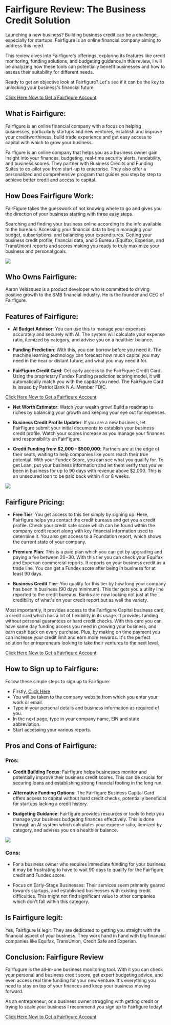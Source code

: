 # Fairfigure Review: The Business Credit Solution

Launching a new business? Building business credit can be a challenge, especially for startups. Fairfigure is an online financial company aiming to address this need.

This review dives into Fairfigure's offerings, exploring its features like credit monitoring, funding solutions, and budgeting guidance.In this review, I will be analyzing how these tools can potentially benefit businesses and how to assess their suitability for different needs.

Ready to get an objective look at Fairfigure? Let's see if it can be the key to unlocking your business's financial future.

[Click Here Now to Get a Fairfigure Account](https://rebrand.ly/fairfigure-signup)

## What is Fairfigure:
Fairfigure is an online financial company with a focus on helping businesses, particularly startups and new ventures, establish and improve your creditworthiness, build trade experience and get easy access to capital with which to grow your business.

Fairfigure is an online company that helps you as a business owner gain insight into your finances, budgeting, real-time security alerts, fundability, and business scores. They partner with Business Credits and Funding Suites to co-pilot you from start-up to enterprise. They also offer a personalized and comprehensive program that guides you step by step to achieve better credit and access to capital.

## How Does Fairfigure Work:
FairFigure takes the guesswork of not knowing where to go and gives you the direction of your business starting with three easy steps.

Searching and finding your business online according to the info available to the bureaus.
Accessing your financial data to begin managing your budget, subscriptions, and balancing your expenditures.
Getting your business credit profile, financial data, and 3 Bureau (Equifax, Experian, and TransUnion) reports and scores making you ready to truly maximize your business and personal goals.

<span style="font-family: helvetica, arial, sans-serif;"><a href="https://rebrand.ly/fairfigure-signup"><img class="aligncenter loaded" src="https://i.imgur.com/XSo2dvH.png" data-lazy="true" /></a></span>

## Who Owns Fairfigure:
Aaron Velázquez is a product developer who is committed to driving positive growth to the SMB financial industry. He is the founder and CEO of Fairfigure. 

## Features of Fairfigure:
+ **AI Budget Advisor**: You can use this to manage your expenses accurately and securely with AI. The system will calculate your expense ratio, itemized by category, and advise you on a healthier balance.

+ **Funding Prediction**: With this, you can borrow before you need it. The machine learning technology can forecast how much capital you may need in the near or distant future, and what you may need it for.

+ **FairFigure Credit Card**: Get early access to the FairFigure Credit Card. Using the proprietary Fundex Funding prediction scoring model, it will automatically match you with the capital you need. The FairFigure Card is issued by Patriot Bank N.A. Member FDIC.

[Click Here Now to Get a Fairfigure Account](https://rebrand.ly/fairfigure-signup)

+ **Net Worth Estimator**: Watch your wealth grow! Build a roadmap to riches by balancing your growth and keeping your eye out for expenses.

+ **Business Credit Profile Updater**: If you are a new business, let FairFigure submit your initial documents to establish your business credit profile. Watch your scores increase as you manage your finances and responsibility on FairFigure.

+ **Credit Funding from $2,000 - $500,000**: Partners are at the edge of their seats, waiting to help companies like yours reach their true potential. With your Fundex Score, you can see what you qualify for. To get Loan, put your business information and let them verify that you've been in business for up to 90 days with revenue above $2,000. This is an unsecured loan to be paid back within 4 or 8 weeks.

<span style="font-family: helvetica, arial, sans-serif;"><a href="https://rebrand.ly/fairfigure-signup"><img class="aligncenter loaded" src="https://i.imgur.com/XSo2dvH.png" data-lazy="true" /></a></span>

## Fairfigure Pricing:
+ **Free Tier**: You get access to this tier simply by signing up. Here, Fairfigure helps you contact the credit bureaus and get you a credit profile. Check your credit safe score which can be found within the company credit report along with key financial information used to determine it. You also get access to a Foundation report, which shows the current state of your company.

+ **Premium Plan**: This is a paid plan which you can get by upgrading and paying a fee between $20-$30. With this tier you can check your Equifax and Experian commercial reports. It reports on your business credit as a trade line. You can get a Fundex score after being in business for at least 90 days.

+ **Business Credit Tier**: You qualify for this tier by how long your company has been in business (90 days minimum). This tier gets you a utility line reported to the credit bureaus. Banks are now looking not just at the credibility of what's on your credit report but as well the variety.

Most importantly, it provides access to the Fairfigure Capital business card, a credit card which has a lot of flexibility in its usage. It provides funding without personal guarantees or hard credit checks. With this card you can have same day funding access you need in growing your business, and earn cash back on every purchase. Plus, by making on time payment you can increase your credit limit and earn more rewards. It's the perfect solution for entrepreneurs looking to take their ventures to the next level.

[Click Here Now to Get a Fairfigure Account](https://rebrand.ly/fairfigure-signup)

## How to Sign up to Fairfigure:
Follow these simple steps to sign up to Fairfigure:
+ Firstly, [Click Here](https://rebrand.ly/fairfigure-signup)
+ You will be taken to the company website from which you enter your work or email.
+ Type in your personal details and business information as required of you.
+ In the next page, type in your company name, EIN and state abbreviation.
+ Start accessing your various reports.

## Pros and Cons of Fairfigure:
### Pros:
+ **Credit Building Focus**: Fairfigure helps businesses monitor and potentially improve their business credit scores. This can be crucial for securing loans and establishing strong financial footing in the long run.

+ **Alternative Funding Options**: The Fairfigure Business Capital Card offers access to capital without hard credit checks, potentially beneficial for startups lacking a credit history.

+ **Budgeting Guidance**: Fairfigure provides resources or tools to help you manage your business budgeting finances effectively. This is done through an AI system which calculates your expense ratio, itemized by category, and advises you on a healthier balance.

<span style="font-family: helvetica, arial, sans-serif;"><a href="https://rebrand.ly/fairfigure-signup"><img class="aligncenter loaded" src="https://i.imgur.com/XSo2dvH.png" data-lazy="true" /></a></span>

### Cons:
+ For a business owner who requires immediate funding for your business it may be frustrating to have to wait 90 days to qualify for the Fairfigure credit and Fundex score.

+ Focus on Early-Stage Businesses: Their services seem primarily geared towards startups, and established businesses with existing credit difficulties. This might not find significant value to other companies which don't fall within this category.

## Is Fairfigure legit:
Yes, Fairfigure is legit. They are dedicated to getting you straight with the financial aspect of your business.
They work hand in hand with big financial companies like Equifax, TransUnion, Credit Safe and Experian.

## Conclusion: Fairfigure Review
Fairfugure is the all-in-one business monitoring tool. With it you can check your personal and business credit score, get expert budgeting advice, and even access real time funding for your new venture. It's everything you need to stay on top of your finances and keep your business moving forward.

As an entrepreneur, or a business owner struggling with getting credit or trying to scale your business I recommend you sign up to Fairfigure today!

[Click Here Now to Get a Fairfigure Account](https://rebrand.ly/fairfigure-signup)








